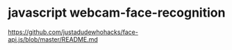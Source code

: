 # javascript webcam-face-recognition


https://github.com/justadudewhohacks/face-api.js/blob/master/README.md

